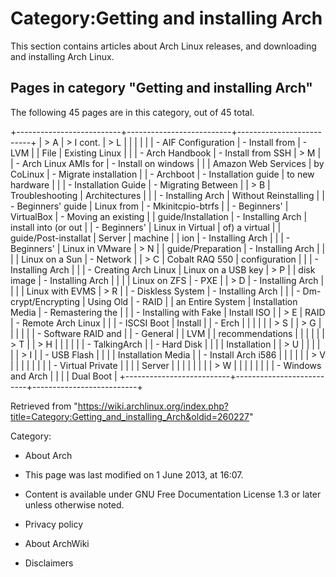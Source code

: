 Category:Getting and installing Arch
====================================

This section contains articles about Arch Linux releases, and
downloading and installing Arch Linux.

Pages in category "Getting and installing Arch"
-----------------------------------------------

The following 45 pages are in this category, out of 45 total.

+--------------------------+--------------------------+--------------------------+
| > A                      | > I cont.                | > L                      |
|                          |                          |                          |
| -   AIF Configuration    | -   Install from         | -   LVM                  |
|     File                 |     Existing Linux       |                          |
| -   Arch Handbook        | -   Install from SSH     | > M                      |
| -   Arch Linux AMIs for  | -   Install on windows   |                          |
|     Amazon Web Services  |     by CoLinux           | -   Migrate installation |
| -   Archboot             | -   Installation guide   |     to new hardware      |
|                          | -   Installation Guide   | -   Migrating Between    |
| > B                      |     Troubleshooting      |     Architectures        |
|                          | -   Installing Arch      |     Without Reinstalling |
| -   Beginners' guide     |     Linux from           | -   Mkinitcpio-btrfs     |
| -   Beginners'           |     VirtualBox           | -   Moving an existing   |
|     guide/Installation   | -   Installing Arch      |     install into (or out |
| -   Beginners'           |     Linux in Virtual     |     of) a virtual        |
|     guide/Post-installat |     Server               |     machine              |
| ion                      | -   Installing Arch      |                          |
| -   Beginners'           |     Linux in VMware      | > N                      |
|     guide/Preparation    | -   Installing Arch      |                          |
|                          |     Linux on a Sun       | -   Network              |
| > C                      |     Cobalt RAQ 550       |     configuration        |
|                          | -   Installing Arch      |                          |
| -   Creating Arch Linux  |     Linux on a USB key   | > P                      |
|     disk image           | -   Installing Arch      |                          |
|                          |     Linux on ZFS         | -   PXE                  |
| > D                      | -   Installing Arch      |                          |
|                          |     Linux with EVMS      | > R                      |
| -   Diskless System      | -   Installing Arch      |                          |
| -   Dm-crypt/Encrypting  |     Using Old            | -   RAID                 |
|     an Entire System     |     Installation Media   | -   Remastering the      |
|                          | -   Installing with Fake |     Install ISO          |
| > E                      |     RAID                 | -   Remote Arch Linux    |
|                          | -   ISCSI Boot           |     Install              |
| -   Erch                 |                          |                          |
|                          |                          | > S                      |
| > G                      |                          |                          |
|                          |                          | -   Software RAID and    |
| -   General              |                          |     LVM                  |
|     recommendations      |                          |                          |
|                          |                          | > T                      |
| > H                      |                          |                          |
|                          |                          | -   TalkingArch          |
| -   Hard Disk            |                          |                          |
|     Installation         |                          | > U                      |
|                          |                          |                          |
| > I                      |                          | -   USB Flash            |
|                          |                          |     Installation Media   |
| -   Install Arch i586    |                          |                          |
|                          |                          | > V                      |
|                          |                          |                          |
|                          |                          | -   Virtual Private      |
|                          |                          |     Server               |
|                          |                          |                          |
|                          |                          | > W                      |
|                          |                          |                          |
|                          |                          | -   Windows and Arch     |
|                          |                          |     Dual Boot            |
+--------------------------+--------------------------+--------------------------+

Retrieved from
"https://wiki.archlinux.org/index.php?title=Category:Getting_and_installing_Arch&oldid=260227"

Category:

-   About Arch

-   This page was last modified on 1 June 2013, at 16:07.
-   Content is available under GNU Free Documentation License 1.3 or
    later unless otherwise noted.
-   Privacy policy
-   About ArchWiki
-   Disclaimers
